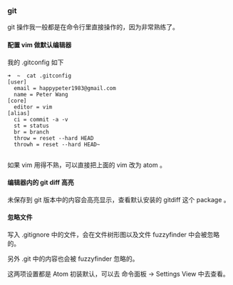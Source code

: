 ### git

git 操作我一般都是在命令行里直接操作的，因为非常熟练了。

#### 配置 vim 做默认编辑器

我的 .gitconfig 如下

```
➜  ~  cat .gitconfig
[user]
  email = happypeter1983@gmail.com
  name = Peter Wang
[core]
  editor = vim
[alias]
  ci = commit -a -v
  st = status
  br = branch
  throw = reset --hard HEAD
  throwh = reset --hard HEAD~


```
如果 vim 用得不熟，可以直接把上面的 vim 改为 atom 。

#### 编辑器内的 git diff 高亮

未保存到 git 版本中的内容会高亮显示，查看默认安装的 gitdiff 这个 package 。

#### 忽略文件

写入 .gitignore 中的文件，会在文件树形图以及文件 fuzzyfinder 中会被忽略的。

另外 .git 中的内容也会被 fuzzyfinder 忽略的。

这两项设置都是 Atom 初装默认，可以去 命令面板 -> Settings View 中去查看。
